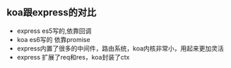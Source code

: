 ## koa跟express的对比
- express es5写的,依靠回调
- koa es6写的 依靠promise
- express内置了很多的中间件，路由系统，koa内核非常小，用起来更加灵活
- express 扩展了req和res，koa封装了ctx

